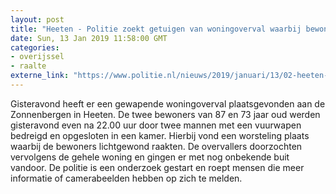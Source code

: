 ```yaml
---
layout: post
title: "Heeten - Politie zoekt getuigen van woningoverval waarbij bewoners urenlang opgesloten zaten"
date: Sun, 13 Jan 2019 11:58:00 GMT
categories: 
- overijssel 
- raalte 
externe_link: "https://www.politie.nl/nieuws/2019/januari/13/02-heeten-politie-zoekt-getuigen-woningoverval.html"
---
```


Gisteravond heeft er een gewapende woningoverval plaatsgevonden aan de Zonnenbergen in Heeten. De twee bewoners van 87 en 73 jaar oud werden gisteravond even na 22.00 uur door twee mannen met een vuurwapen bedreigd en opgesloten in een kamer. Hierbij vond een worsteling plaats waarbij de bewoners lichtgewond raakten. De overvallers doorzochten vervolgens de gehele woning en gingen er met nog onbekende buit vandoor. De politie is een onderzoek gestart en roept mensen die meer informatie of camerabeelden hebben op zich te melden.
